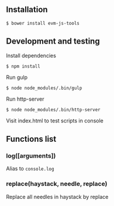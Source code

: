 ## Installation

```
$ bower install evm-js-tools
```

## Development and testing

Install dependencies

```
$ npm install
```

Run gulp

```
$ node node_modules/.bin/gulp
```

Run http-server

```
$ node node_modules/.bin/http-server
```

Visit index.html to test scripts in console

## Functions list

### log([arguments])

Alias to `console.log`

### replace(haystack, needle, replace)

Replace all needles in haystack by replace